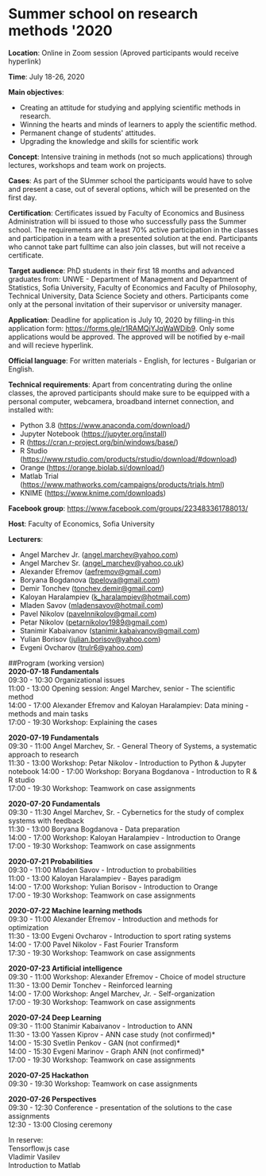 # Summer school on research methods '2020

**Location**: Online in Zoom session (Aproved participants would receive hyperlink)

**Time**: July 18-26, 2020 

**Main objectives**:
* Creating an attitude for studying and applying scientific methods in research.
* Winning the hearts and minds of learners to apply the scientific method.
* Permanent change of students' attitudes.
* Upgrading the knowledge and skills for scientific work

**Concept**: Intensive training in methods (not so much applications) through lectures, workshops and team work on projects. 

**Cases**: As part of the SUmmer school the participants would have to solve and present a case, out of several options, which will be presented on the first day.

**Certification**: Certificates issued by Faculty of Economics and Business Administration will bi issued to those who successfully pass the Summer school. The requirements are at least 70% active participation in the classes and participation in a team with a presented solution at the end. Participants who cannot take part fulltime can also join classes, but will not receive a certificate.

**Target audience**: PhD students in their first 18 months and advanced graduates from: UNWE - Department of Management and Department of Statistics, Sofia University, Faculty of Economics and Faculty of Philosophy, Technical University, Data Science Society and others. Participants come only at the personal invitation of their supervisor or university manager. 

**Application**: Deadline for application is July 10, 2020 by filling-in this application form: https://forms.gle/r1RAMQjYJqWaWDib9. Only some applications would be approved. The approved will be notified by e-mail and will recieve hyperlink.

**Official language**: For written materials - English, for lectures - Bulgarian or English.

**Technical requirements**: Apart from concentrating during the online classes, the aproved participants should make sure to be equipped with a personal computer, webcamera, broadband internet connection, and installed with:
* Python 3.8 (https://www.anaconda.com/download/)
* Jupyter Notebook (https://jupyter.org/install)
* R (https://cran.r-project.org/bin/windows/base/)
* R Studio (https://www.rstudio.com/products/rstudio/download/#download)
* Orange (https://orange.biolab.si/download/)
* Matlab Trial (https://www.mathworks.com/campaigns/products/trials.html)
* KNIME (https://www.knime.com/downloads)

**Facebook group**: https://www.facebook.com/groups/223483361788013/

**Host**: Faculty of Economics, Sofia University

**Lecturers**:
* Angel Marchev Jr. (angel.marchev@yahoo.com)
* Angel Marchev Sr. (angel_marchev@yahoo.co.uk)
* Alexander Efremov (aefremov@gmail.com)
* Boryana Bogdanova (bpelova@gmail.com)
* Demir Tonchev (tonchev.demir@gmail.com)
* Kaloyan Haralampiev (k_haralampiev@hotmail.com)
* Mladen Savov (mladensavov@hotmail.com)
* Pavel Nikolov (pavelnnikolov@gmail.com)
* Petar Nikolov (petarnikolov1989@gmail.com)
* Stanimir Kabaivanov (stanimir.kabaivanov@gmail.com)
* Yulian Borisov (julian.borisov@yahoo.com)
* Evgeni Ovcharov (trulr6@yahoo.com)

##Program
(working version)  
**2020-07-18 Fundamentals**  
09:30 - 10:30 Organizational issues  
11:00 - 13:00 Opening session: Angel Marchev, senior - The scientific method  
14:00 - 17:00 Alexander Efremov and Kaloyan Haralampiev: Data mining - methods and main tasks  
17:00 - 19:30 Workshop: Explaining the cases  
  
**2020-07-19 Fundamentals**  
09:30 - 11:00 Angel Marchev, Sr. - General Theory of Systems, a systematic approach to research  
11:30 - 13:00 Workshop: Petar Nikolov - Introduction to Python & Jupyter notebook
14:00 - 17:00 Workshop: Boryana Bogdanova - Introduction to R & R studio  
17:00 - 19:30 Workshop: Teamwork on case assignments  

**2020-07-20 Fundamentals**  
09:30 - 11:30 Angel Marchev, Sr. - Cybernetics for the study of complex systems with feedback  
11:30 - 13:00 Boryana Bogdanova - Data preparation  
14:00 - 17:00 Workshop: Kaloyan Haralampiev - Introduction to Orange  
17:00 - 19:30 Workshop: Teamwork on case assignments  

**2020-07-21 Probabilities**  
09:30 - 11:00 Mladen Savov - Introduction to probabilities  
11:00 - 13:00 Kaloyan Haralampiev - Bayes paradigm  
14:00 - 17:00 Workshop: Yulian Borisov - Introduction to Orange  
17:00 - 19:30 Workshop: Teamwork on case assignments  

**2020-07-22 Machine learning methods**  
09:30 - 11:00 Alexander Efremov - Introduction and methods for optimization  
11:30 - 13:00 Evgeni Ovcharov - Introduction to sport rating systems  
14:00 - 17:00 Pavel Nikolov - Fast Fourier Transform  
17:30 - 19:30 Workshop: Teamwork on case assignments  

**2020-07-23 Artificial intelligence**  
09:30 - 11:00 Workshop: Alexander Efremov - Choice of model structure  
11:30 - 13:00 Demir Tonchev - Reinforced learning  
14:00 - 17:00 Workshop: Angel Marchev, Jr. -  Self-organization  
17:00 - 19:30 Workshop: Teamwork on case assignments  

**2020-07-24 Deep Learning**  
09:30 - 11:00 Stanimir Kabaivanov - Introduction to ANN  
11:30 - 13:00 Yassen Kiprov - ANN case study (not confirmed)*  
14:00 - 15:30 Svetlin Penkov - GAN (not confirmed)*  
14:00 - 15:30 Evgeni Marinov - Graph ANN (not confirmed)*  
17:00 - 19:30 Workshop: Teamwork on case assignments  

**2020-07-25 Hackathon**  
09:30 - 19:30 Workshop: Teamwork on case assignments  

**2020-07-26 Perspectives**  
09:30 - 12:30 Conference - presentation of the solutions to the case assignments  
12:30 - 13:00 Closing ceremony  


In reserve:  
Tensorflow.js case  
Vladimir Vasilev  
Introduction to Matlab  
